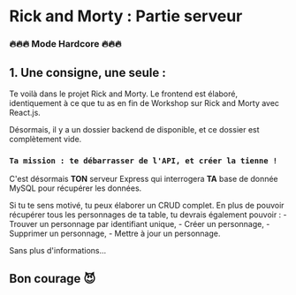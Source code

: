# Rick and Morty : Partie serveur

### 🔥🔥🔥 Mode Hardcore 🔥🔥🔥

## 1. Une consigne, une seule :

Te voilà dans le projet Rick and Morty. Le frontend est élaboré, identiquement à ce que tu as en fin de Workshop sur Rick and Morty avec React.js.

Désormais, il y a un dossier backend de disponible, et ce dossier est complètement vide.

### `Ta mission : te débarrasser de l'API, et créer la tienne !`

C'est désormais __TON__ serveur Express qui interrogera __TA__ base de donnée MySQL pour récupérer les données.

Si tu te sens motivé, tu peux élaborer un CRUD complet. En plus de pouvoir récupérer tous les personnages de ta table, tu devrais également pouvoir : 
    - Trouver un personnage par identifiant unique,
    - Créer un personnage, 
    - Supprimer un personnage, 
    - Mettre à jour un personnage.

Sans plus d'informations... 

## Bon courage 😈